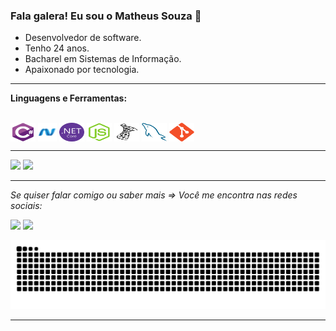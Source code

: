 ### Fala galera! Eu sou o Matheus Souza 👋

* Desenvolvedor de software.
* Tenho 24 anos. 
* Bacharel em Sistemas de Informação.
* Apaixonado por tecnologia.

----

**Linguagens e Ferramentas:**  
<div style="display: inline_block"><br>
  <img align="center" height="30" width="40" src="https://raw.githubusercontent.com/devicons/devicon/master/icons/csharp/csharp-original.svg">
  <img align="center" height="30" width="30" src="https://raw.githubusercontent.com/devicons/devicon/master/icons/dot-net/dot-net-original.svg">
  <img align="center" height="30" width="40" src="https://raw.githubusercontent.com/devicons/devicon/master/icons/dotnetcore/dotnetcore-original.svg">
  <img align="center" height="30" width="40" src="https://raw.githubusercontent.com/devicons/devicon/master/icons/nodejs/nodejs-original.svg">
  <img align="center" height="30" width="40" src="https://raw.githubusercontent.com/devicons/devicon/master/icons/microsoftsqlserver/microsoftsqlserver-plain.svg">
  <img align="center" height="30" width="40" src="https://raw.githubusercontent.com/devicons/devicon/master/icons/mysql/mysql-original.svg">
  <img align="center" height="30" width="40" src="https://raw.githubusercontent.com/devicons/devicon/master/icons/git/git-original.svg">
</div>  


----
<div>
  <a href="https://github.com/Matheus-Souza1"></a>
  <img height="180em" src="https://github-readme-stats.vercel.app/api?username=Matheus-Souza1&show_icons=true&theme=dracula&include_all_commits=true&count_private=true"/>
  <img height="180em" src="https://github-readme-stats.vercel.app/api/top-langs/?username=Matheus-Souza1&layout=compact&langs_count=7&theme=dracula"/>
    
</div>
  
----
<div align="start">  

  <i>Se quiser falar comigo ou saber mais => Você me encontra nas redes sociais:</i><br> 
  
  <a href = "mailto:matheussouzaslv2@gmail.com"><img src="https://img.shields.io/badge/-Gmail-%23333?style=for-the-badge&logo=gmail&logoColor=white" target="_blank"></a>
  <a href="https://www.linkedin.com/in/matheus-souza-4a4b19189/" target="_blank"><img src="https://img.shields.io/badge/-LinkedIn-%230077B5?style=for-the-badge&logo=linkedin&logoColor=white" target="_blank"></a> 
  
  
   ![Snake animation](https://github.com/Matheus-Souza1/Matheus-Souza1/blob/output/github-contribution-grid-snake.svg)

</div>

----
    
    



 
